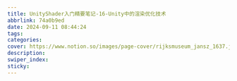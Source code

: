 ```yaml
---
title: UnityShader入门精要笔记-16-Unity中的渲染优化技术
abbrlink: 74a0b9ed
date: 2024-09-11 08:44:24
tags:
categories:
cover: https://www.notion.so/images/page-cover/rijksmuseum_jansz_1637.jpg
description:
swiper_index:
sticky:
---
```


